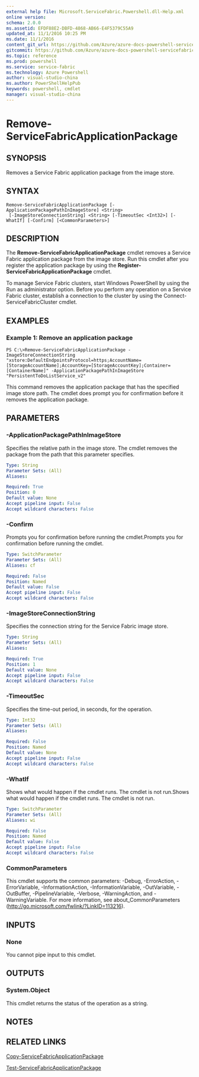 ```yaml
---
external help file: Microsoft.ServiceFabric.Powershell.dll-Help.xml
online version: 
schema: 2.0.0
ms.assetid: EFDF88E2-DBFD-4868-AB66-E4F5379C55A9
updated_at: 11/1/2016 10:25 PM
ms.date: 11/1/2016
content_git_url: https://github.com/Azure/azure-docs-powershell-servicefabric/blob/master/Service-Fabric-cmdlets/ServiceFabric/vlatest/Remove-ServiceFabricApplicationPackage.md
gitcommit: https://github.com/Azure/azure-docs-powershell-servicefabric/blob/945bc222fc1036fec4385fa64462f3b4fa439079/Service-Fabric-cmdlets/ServiceFabric/vlatest/Remove-ServiceFabricApplicationPackage.md
ms.topic: reference
ms.prod: powershell
ms.service: service-fabric
ms.technology: Azure Powershell
author: visual-studio-china
ms.author: PowerShellHelpPub
keywords: powershell, cmdlet
manager: visual-studio-china
---
```


# Remove-ServiceFabricApplicationPackage

## SYNOPSIS
Removes a Service Fabric application package from the image store.

## SYNTAX

```
Remove-ServiceFabricApplicationPackage [-ApplicationPackagePathInImageStore] <String>
 [-ImageStoreConnectionString] <String> [-TimeoutSec <Int32>] [-WhatIf] [-Confirm] [<CommonParameters>]
```

## DESCRIPTION
The **Remove-ServiceFabricApplicationPackage** cmdlet removes a Service Fabric application package from the image store.
Run this cmdlet after you register the application package by using the **Register-ServiceFabricApplicationPackage** cmdlet.

To manage Service Fabric clusters, start Windows PowerShell by using the Run as administrator option.
Before you perform any operation on a Service Fabric cluster, establish a connection to the cluster by using the Connect-ServiceFabricCluster cmdlet.

## EXAMPLES

### Example 1: Remove an application package
```
PS C:\>Remove-ServiceFabricApplicationPackage -ImageStoreConnectionString "xstore:DefaultEndpointsProtocol=https;AccountName=[StorageAccountName];AccountKey=[StorageAccountKey];Container=[ContainerName]" -ApplicationPackagePathInImageStore "PersistentToDoListService_v2"
```

This command removes the application package that has the specified image store path.
The cmdlet does prompt you for confirmation before it removes the application package.

## PARAMETERS

### -ApplicationPackagePathInImageStore
Specifies the relative path in the image store.
The cmdlet removes the package from the path that this parameter specifies.

```yaml
Type: String
Parameter Sets: (All)
Aliases: 

Required: True
Position: 0
Default value: None
Accept pipeline input: False
Accept wildcard characters: False
```

### -Confirm
Prompts you for confirmation before running the cmdlet.Prompts you for confirmation before running the cmdlet.

```yaml
Type: SwitchParameter
Parameter Sets: (All)
Aliases: cf

Required: False
Position: Named
Default value: False
Accept pipeline input: False
Accept wildcard characters: False
```

### -ImageStoreConnectionString
Specifies the connection string for the Service Fabric image store.

```yaml
Type: String
Parameter Sets: (All)
Aliases: 

Required: True
Position: 1
Default value: None
Accept pipeline input: False
Accept wildcard characters: False
```

### -TimeoutSec
Specifies the time-out period, in seconds, for the operation.

```yaml
Type: Int32
Parameter Sets: (All)
Aliases: 

Required: False
Position: Named
Default value: None
Accept pipeline input: False
Accept wildcard characters: False
```

### -WhatIf
Shows what would happen if the cmdlet runs.
The cmdlet is not run.Shows what would happen if the cmdlet runs.
The cmdlet is not run.

```yaml
Type: SwitchParameter
Parameter Sets: (All)
Aliases: wi

Required: False
Position: Named
Default value: False
Accept pipeline input: False
Accept wildcard characters: False
```

### CommonParameters
This cmdlet supports the common parameters: -Debug, -ErrorAction, -ErrorVariable, -InformationAction, -InformationVariable, -OutVariable, -OutBuffer, -PipelineVariable, -Verbose, -WarningAction, and -WarningVariable. For more information, see about_CommonParameters (http://go.microsoft.com/fwlink/?LinkID=113216).

## INPUTS

### None
You cannot pipe input to this cmdlet.

## OUTPUTS

### System.Object
This cmdlet returns the status of the operation as a string.

## NOTES

## RELATED LINKS

[Copy-ServiceFabricApplicationPackage](xref:ServiceFabric/vlatest/Copy-ServiceFabricApplicationPackage.md)

[Test-ServiceFabricApplicationPackage](xref:ServiceFabric/vlatest/Test-ServiceFabricApplicationPackage.md)



